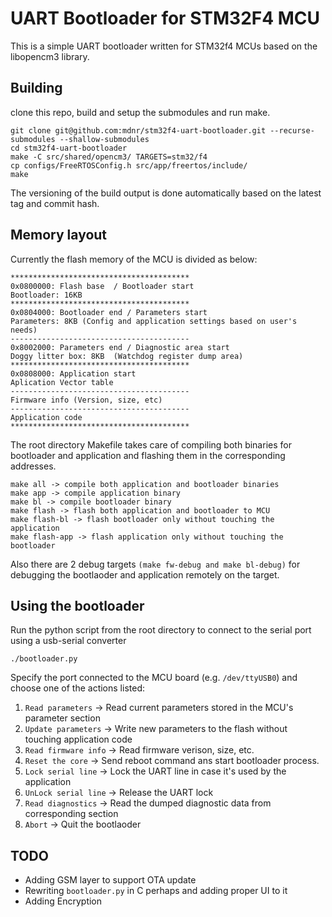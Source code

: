# UART Bootloader for STM32F4 MCU

This is a simple UART bootloader written for STM32f4 MCUs based on the libopencm3 library.

## Building

clone this repo, build and setup the submodules and run make.
```
git clone git@github.com:mdnr/stm32f4-uart-bootloader.git --recurse-submodules --shallow-submodules
cd stm32f4-uart-bootloader
make -C src/shared/opencm3/ TARGETS=stm32/f4
cp configs/FreeRTOSConfig.h src/app/freertos/include/
make
```
The versioning of the build output is done automatically based on the latest tag and commit hash.
## Memory layout

Currently the flash memory of the MCU is divided as below:

 ```
 ****************************************
 0x0800000: Flash base  / Bootloader start
 Bootloader: 16KB
 ****************************************
 0x0804000: Bootloader end / Parameters start
 Parameters: 8KB (Config and application settings based on user's needs)
 ----------------------------------------
 0x8002000: Parameters end / Diagnostic area start
 Doggy litter box: 8KB  (Watchdog register dump area)
 ****************************************
 0x0808000: Application start
 Aplication Vector table
 ----------------------------------------
 Firmware info (Version, size, etc)
 ----------------------------------------
 Application code
 ****************************************
  ```
  The root directory Makefile takes care of compiling both binaries
  for bootloader and application and flashing them in the corresponding addresses.
  
  ```
  make all -> compile both application and bootloader binaries
  make app -> compile application binary
  make bl -> compile bootloader binary
  make flash -> flash both application and bootloader to MCU
  make flash-bl -> flash bootloader only without touching the application
  make flash-app -> flash application only without touching the bootloader
  ```
  
  Also there are 2 debug targets `(make fw-debug and make bl-debug)` for debugging the bootlaoder and application
  remotely on the target.
  
  ## Using the bootloader
  
  Run the python script from the root directory to connect to the serial port using a usb-serial converter
  ```
  ./bootloader.py
  ```
  Specify the port connected to the MCU board (e.g. `/dev/ttyUSB0`) and choose one of 
  the actions listed:
  1. `Read parameters` -> Read current parameters stored in the MCU's parameter section
  2. `Update parameters` -> Write new parameters to the flash without touching application code
  3. `Read firmware info` -> Read firmware verison, size, etc.
  4. `Reset the core` -> Send reboot command ans start bootloader process.
  5. `Lock serial line` -> Lock the UART line in case it's used by the application
  6. `UnLock serial line` -> Release the UART lock
  7. `Read diagnostics` -> Read the dumped diagnostic data from corresponding section
  8. `Abort` -> Quit the bootlaoder

## TODO
 
- Adding GSM layer to support OTA update
- Rewriting `bootloader.py` in C perhaps and adding proper UI to it
- Adding Encryption
